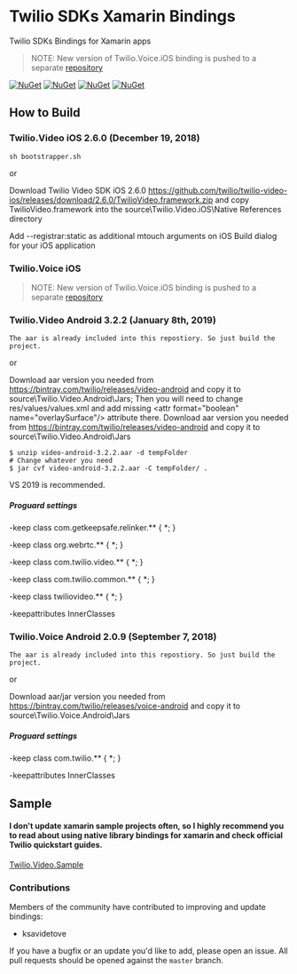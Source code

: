 # Twilio SDKs Xamarin Bindings

Twilio SDKs Bindings for Xamarin apps

> NOTE: New version of Twilio.Voice.iOS binding is pushed to a separate [repository](https://github.com/dkornev/TwilioVoiceXamarinIOS) 

[![NuGet][ios-video-nuget-img]][ios-video-nuget-link]
[![NuGet][ios-voice-nuget-img]][ios-voice-nuget-link]
[![NuGet][android-video-nuget-img]][android-video-nuget-link]
[![NuGet][android-voice-nuget-img]][android-voice-nuget-link]

[ios-video-nuget-img]: https://img.shields.io/badge/Twilio.Video.iOS%20NuGet-2.6.0-blue.svg 
[ios-video-nuget-link]: https://www.nuget.org/packages/Twilio.Video.XamarinBinding 
[ios-voice-nuget-img]: https://img.shields.io/badge/Twilio.Voice.iOS%20NuGet-blue.svg  
[ios-voice-nuget-link]: https://www.nuget.org/packages/Twilio.Voice.iOS.XamarinBinding 
[android-video-nuget-img]: https://img.shields.io/badge/Twilio.Video.Android%20NuGet-3.2.2-blue.svg  
[android-video-nuget-link]: https://www.nuget.org/packages/Twilio.Video.Android.XamarinBinding 
[android-voice-nuget-img]: https://img.shields.io/badge/Twilio.Voice.Android%20NuGet-2.0.9-blue.svg 
[android-voice-nuget-link]: https://www.nuget.org/packages/Twilio.Voice.Android.XamarinBinding 

## How to Build

### Twilio.Video iOS 2.6.0 (December 19, 2018)
```
sh bootstrapper.sh
```

or

Download Twilio Video SDK iOS 2.6.0  https://github.com/twilio/twilio-video-ios/releases/download/2.6.0/TwilioVideo.framework.zip and copy TwilioVideo.framework into the source\Twilio.Video.iOS\Native References directory

Add --registrar:static as additional mtouch arguments on iOS Build dialog for your iOS application


### Twilio.Voice iOS
> NOTE: New version of Twilio.Voice.iOS binding is pushed to a separate [repository](https://github.com/dkornev/TwilioVoiceXamarinIOS) 

### Twilio.Video Android 3.2.2 (January 8th, 2019)
```
The aar is already included into this repostiory. So just build the project.
```

or

Download aar version you needed from https://bintray.com/twilio/releases/video-android and copy it to source\Twilio.Video.Android\Jars; Then you will need to change res/values/values.xml and add missing \<attr format="boolean" name="overlaySurface"/> attribute there.	Download aar version you needed from https://bintray.com/twilio/releases/video-android and copy it to source\Twilio.Video.Android\Jars
```	
$ unzip video-android-3.2.2.aar -d tempFolder	
# Change whatever you need	
$ jar cvf video-android-3.2.2.aar -C tempFolder/ .	
```

VS 2019 is recommended.

##### Proguard settings

-keep class com.getkeepsafe.relinker.** { *; }

-keep class org.webrtc.** { *; }

-keep class com.twilio.video.** { *; }

-keep class com.twilio.common.** { *; }

-keep class twiliovideo.** { *; }

-keepattributes InnerClasses


### Twilio.Voice Android 2.0.9 (September 7, 2018)
```
The aar is already included into this repostiory. So just build the project.
```

or

Download aar/jar version you needed from https://bintray.com/twilio/releases/voice-android and copy it to source\Twilio.Voice.Android\Jars

##### Proguard settings

-keep class com.twilio.** { *; }

-keepattributes InnerClasses


## Sample

#### I don't update xamarin sample projects often, so I highly recommend you to read about using native library bindings for xamarin and check official Twilio quickstart guides.

[Twilio.Video.Sample](sample/Twilio.Video.Sample.iOS)


### Contributions
Members of the community have contributed to improving and update bindings:

 - ksavidetove

If you have a bugfix or an update you'd like to add, please open an issue. 
All pull requests should be opened against the `master` branch.
